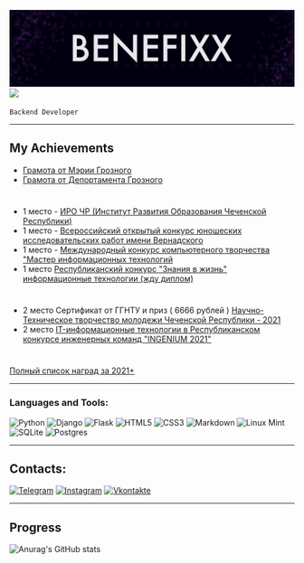 ![BENEFIXX](assets/benefixx.jpg)
![](https://komarev.com/ghpvc/?username=Benefixx&color=blueviolet&style=for-the-badge&)


```
Backend Developer
```
***



## My Achievements
- [Грамота от Мэрии Грозного](assets/meriya.jpg)
- [Грамота от Депортамента Грозного](assets/deportamentjpg.jpg)
#
- 1 место - [ИРО ЧР (Институт Развития Образования Чеченской Республики)](assets/iro.jpg)
- 1 место - [Всероссийский открытый конкурс юношеских исследовательских работ имени Вернадского](assets/vernadsky.png)
- 1 место -  [Международный конкурс компьютерного творчества "Мастер информационных технологий](assets/masterit.jpg)
- 1 место [Республиканский конкурс "Знания в жизнь" информационные технологии (жду диплом)](assets/znanija_v_jizn.png)
#
- 2 место Сертификат от ГГНТУ и приз ( 6666 рублей ) [Научно-Техническое творчество молодежи Чеченской Республики - 2021](assets/ggntu.png)
- 2 место [IT-информационные технологии в Республиканском конкурсе инженерных команд "INGENIUM 2021"](assets/ingenium.png)
#
[Полный список наград за 2021+](assets/all.jpg)
***


### Languages and Tools:
![Python](https://img.shields.io/badge/python-3670A0?style=for-the-badge&logo=python&logoColor=ffdd54)
![Django](https://img.shields.io/badge/django-%23092E20.svg?style=for-the-badge&logo=django&logoColor=white)
![Flask](https://img.shields.io/badge/flask-%23000.svg?style=for-the-badge&logo=flask&logoColor=white)
![HTML5](https://img.shields.io/badge/html5-%23E34F26.svg?style=for-the-badge&logo=html5&logoColor=white)
![CSS3](https://img.shields.io/badge/css3-%231572B6.svg?style=for-the-badge&logo=css3&logoColor=white)
![Markdown](https://img.shields.io/badge/markdown-%23000000.svg?style=for-the-badge&logo=markdown&logoColor=white)
![Linux Mint](https://img.shields.io/badge/Linux%20Mint-87CF3E?style=for-the-badge&logo=Linux%20Mint&logoColor=white)
![SQLite](https://img.shields.io/badge/sqlite-%2307405e.svg?style=for-the-badge&logo=sqlite&logoColor=white)
![Postgres](https://img.shields.io/badge/postgres-%23316192.svg?style=for-the-badge&logo=postgresql&logoColor=white)
***

## Contacts:
[![Telegram](https://img.shields.io/badge/-Telegram-090909?style=for-the-badge&logo=telegram&logoColor=27A0D9)](https://t.me/benefixx)
[![Instagram](https://img.shields.io/badge/-Instagram-090909?style=for-the-badge&logo=instagram&logoColor=B4068E)](https://www.instagram.com/aliev.rkh)
[![Vkontakte](https://img.shields.io/badge/-Vkontakte-090909?style=for-the-badge&logo=Vk&logoColor=4F7DB3)](https://vk.com/yfnet)
***
## Progress
![Anurag's GitHub stats](https://github-readme-stats.vercel.app/api?username=benefixx&show_icons=true&theme=radical)

